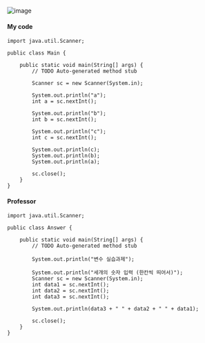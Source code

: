 ![image](https://user-images.githubusercontent.com/93065107/146367940-a2e27bb9-c2d6-4d87-ab79-34d8910297a5.png)  

#### My code
```
import java.util.Scanner;

public class Main {

	public static void main(String[] args) {
		// TODO Auto-generated method stub

		Scanner sc = new Scanner(System.in);
	
		System.out.println("a");
		int a = sc.nextInt();
		
		System.out.println("b");
		int b = sc.nextInt();
		
		System.out.println("c");
		int c = sc.nextInt();
		
		System.out.println(c);
		System.out.println(b);
		System.out.println(a);
		
		sc.close();
	}
}
```

#### Professor
```
import java.util.Scanner;

public class Answer {

	public static void main(String[] args) {
		// TODO Auto-generated method stub

		System.out.println("변수 실습과제");
		
		System.out.println("세개의 숫자 입력 (한칸씩 띄어서)");
		Scanner sc = new Scanner(System.in);
		int data1 = sc.nextInt();
		int data2 = sc.nextInt();
		int data3 = sc.nextInt();
		
		System.out.println(data3 + " " + data2 + " " + data1);
		
		sc.close();
	}
}
```
